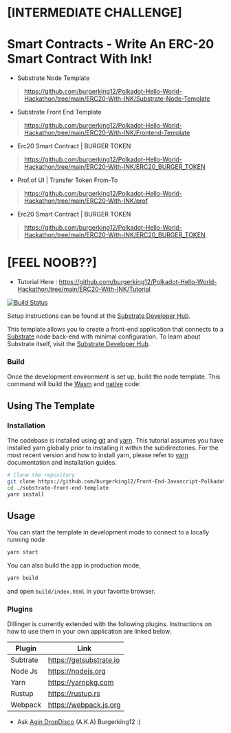 # [INTERMEDIATE CHALLENGE] 
# Smart Contracts - Write An ERC-20 Smart Contract With Ink!
* Substrate Node Template 
> https://github.com/burgerking12/Polkadot-Hello-World-Hackathon/tree/main/ERC20-With-INK/Substrate-Node-Template
* Substrate Front End Template 
> https://github.com/burgerking12/Polkadot-Hello-World-Hackathon/tree/main/ERC20-With-INK/Frontend-Template
* Erc20 Smart Contract | BURGER TOKEN 
> https://github.com/burgerking12/Polkadot-Hello-World-Hackathon/tree/main/ERC20-With-INK/ERC20_BURGER_TOKEN
* Prof.of UI | Transfer Token From-To 
> https://github.com/burgerking12/Polkadot-Hello-World-Hackathon/tree/main/ERC20-With-INK/prof
* Erc20 Smart Contract | BURGER TOKEN 
> https://github.com/burgerking12/Polkadot-Hello-World-Hackathon/tree/main/ERC20-With-INK/ERC20_BURGER_TOKEN

# [FEEL NOOB??]
* Tutorial Here : https://github.com/burgerking12/Polkadot-Hello-World-Hackathon/tree/main/ERC20-With-INK/Tutorial

[![Build Status](https://travis-ci.org/joemccann/dillinger.svg?branch=master)](https://github.com/burgerking12/Front-End-Javascript-Polkadot)


Setup instructions can be found at the
[Substrate Developer Hub](https://substrate.dev/docs/en/knowledgebase/getting-started).

This template allows you to create a front-end application that connects to a
[Substrate](https://github.com/paritytech/substrate) node back-end with minimal
configuration. To learn about Substrate itself, visit the
[Substrate Developer Hub](https://substrate.dev).

### Build

Once the development environment is set up, build the node template. This command will build the
[Wasm](https://substrate.dev/docs/en/knowledgebase/advanced/executor#wasm-execution) and
[native](https://substrate.dev/docs/en/knowledgebase/advanced/executor#native-execution) code:

## Using The Template

### Installation

The codebase is installed using [git](https://git-scm.com/) and [yarn](https://yarnpkg.com/). This tutorial assumes you have installed yarn globally prior to installing it within the subdirectories. For the most recent version and how to install yarn, please refer to [yarn](https://yarnpkg.com/) documentation and installation guides. 

```bash
# Clone the repository
git clone https://github.com/burgerking12/Front-End-Javascript-Polkadot.git
cd ./substrate-front-end-template
yarn install
```
## Usage

You can start the template in development mode to connect to a locally running node

```bash
yarn start
```

You can also build the app in production mode,

```bash
yarn build
```
and open `build/index.html` in your favorite browser.



### Plugins

Dillinger is currently extended with the following plugins. Instructions on how to use them in your own application are linked below.

| Plugin | Link |
| ------ | ------ |
| Subtrate | https://getsubstrate.io |
| Node Js | https://nodejs.org |
| Yarn | https://yarnpkg.com |
| Rustup | https://rustup.rs |
| Webpack |https://webpack.js.org |'

* Ask [Agin DropDisco](https://twitter.com/agin_webdev) (A.K.A) Burgerking12 :)
